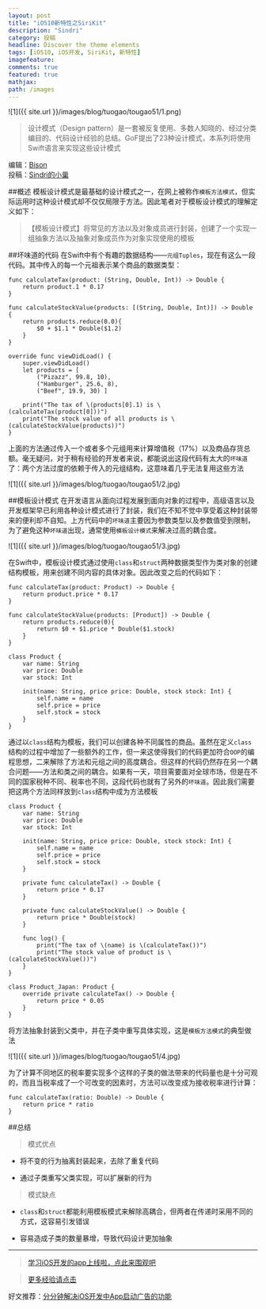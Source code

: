 ```yaml
---
layout: post
title: "iOS10新特性之SiriKit"
description: "Sindri"
category: 投稿
headline: Discover the theme elements
tags: [iOS10, iOS开发, SiriKit, 新特性]
imagefeature: 
comments: true
featured: true
mathjax: 
path: /images
---
```


![1]({{ site.url }}/images/blog/tuogao/tougao51/1.png)<br>

> 设计模式（Design pattern）是一套被反复使用、多数人知晓的、经过分类编目的、代码设计经验的总结。GoF提出了23种设计模式，本系列将使用Swift语言来实现这些设计模式

编辑：[Bison](http://allluckly.cn)<br>
投稿：[Sindri的小巢](http://www.jianshu.com/p/76d38ceb1ad3)<br>

##概述
模板设计模式是最基础的设计模式之一，在网上被称作`模板方法模式`，但实际运用时这种设计模式却不仅仅局限于方法。因此笔者对于模板设计模式的理解定义如下：
> 【模板设计模式】将常见的方法以及对象成员进行封装，创建了一个实现一组抽象方法以及抽象对象成员作为对象实现使用的模板

##坏味道的代码
在Swift中有个有趣的数据结构——`元组Tuples`，现在有这么一段代码。其中传入的每一个元祖表示某个商品的数据类型：

    func calculateTax(product: (String, Double, Int)) -> Double {
        return product.1 * 0.17
    }

    func calculateStockValue(products: [(String, Double, Int)]) -> Double {
        return products.reduce(0.0){
            $0 + $1.1 * Double($1.2)
        }
    }

    override func viewDidLoad() {
        super.viewDidLoad()
        let products = [
            ("Pizazz", 99.8, 10),
            ("Hamburger", 25.6, 8),
            ("Beef", 19.9, 30) ]

        print("The tax of \(products[0].1) is \(calculateTax(product[0]))")
        print("The stock value of all products is \(calculateStockValue(products))")
    }
上面的方法通过传入一个或者多个元组用来计算增值税（17%）以及商品存货总额。毫无疑问，对于稍有经验的开发者来说，都能说出这段代码有太大的`坏味道`了：两个方法过度的依赖于传入的元组结构，这意味着几乎无法复用这些方法

![1]({{ site.url }}/images/blog/tuogao/tougao51/2.jpg)<br>

##模板设计模式
在开发语言从面向过程发展到面向对象的过程中，高级语言以及开发框架早已利用各种设计模式进行了封装，我们在不知不觉中享受着这种封装带来的便利却不自知。上方代码中的`坏味道`主要因为参数类型以及参数值受到限制，为了避免这种`坏味道`出现，通常使用`模板设计模式`来解决过高的耦合度。

![1]({{ site.url }}/images/blog/tuogao/tougao51/3.jpg)<br>

在Swift中，模板设计模式通过使用`class`和`struct`两种数据类型作为类对象的创建结构模板，用来创建不同内容的具体对象。因此改变之后的代码如下：

    func calculateTax(product: Product) -> Double {
        return product.price * 0.17
    }

    func calculateStockValue(products: [Product]) -> Double {
        return products.reduce(0){
            return $0 + $1.price * Double($1.stock)
        }
    }

    class Product {
        var name: String
        var price: Double
        var stock: Int

        init(name: String, price price: Double, stock stock: Int) {
            self.name = name
            self.price = price
            self.stock = stock
        }
    }

通过以`class`结构为模板，我们可以创建各种不同属性的商品。虽然在定义`class`结构的过程中增加了一些额外的工作，但一来这使得我们的代码更加符合`OOP`的编程思想，二来解除了方法和元组之间的高度耦合。但这样的代码仍然存在另一个耦合问题——方法和类之间的耦合。如果有一天，项目需要面对全球市场，但是在不同的国家税种不同、税率也不同，这段代码也就有了另外的`坏味道`。因此我们需要把这两个方法同样放到`class`结构中成为方法模板

    class Product {
        var name: String
        var price: Double
        var stock: Int

        init(name: String, price price: Double, stock stock: Int) {
            self.name = name
            self.price = price
            self.stock = stock
        }

        private func calculateTax() -> Double {
            return price * 0.17
        }

        private func calculateStockValue() -> Double {
            return price * Double(stock)
        }

        func log() {
            print("The tax of \(name) is \(calculateTax())")
            print("The stock value of product is \(calculateStockValue())")
        }
    }

    class Product_Japan: Product {
        override private calculateTax() -> Double {
            return price * 0.05
        }
    }

将方法抽象封装到父类中，并在子类中重写具体实现，这是`模板方法模式`的典型做法

![1]({{ site.url }}/images/blog/tuogao/tougao51/4.jpg)<br>

为了计算不同地区的税率要实现多个这样的子类的做法带来的代码量也是十分可观的，而且当税率成了一个可改变的因素时，方法可以改变成为接收税率进行计算：

    func calculateTax(ratio: Double) -> Double {
        return price * ratio
    }


##总结

> 模式优点

- 将不变的行为抽离封装起来，去除了重复代码

- 通过子类重写父类实现，可以扩展新的行为

> 模式缺点

- `class`和`struct`都能利用模板模式来解除高耦合，但两者在传递时采用不同的方式，这容易引发错误

- 容易造成子类的数量暴增，导致代码设计更加抽象


----------------------------------------------------------

> [学习iOS开发的app上线啦，点此来围观吧](https://itunes.apple.com/us/app/it-blog-zi-xueios-kai-fa-jin/id1067787090?l=zh&ls=1&mt=8)<br>

> [更多经验请点击](http://allluckly.cn)<br>

好文推荐：[分分钟解决iOS开发中App启动广告的功能](http://allluckly.cn/lblaunchimagead/LBLaunchImageAd)<br>